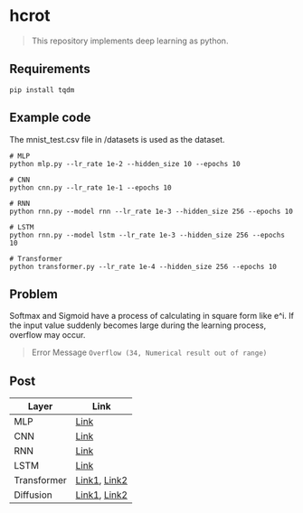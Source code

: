 # hcrot
> This repository implements deep learning as python. 

## Requirements
```
pip install tqdm
```

## Example code
The mnist_test.csv file in /datasets is used as the dataset.
```shell
# MLP
python mlp.py --lr_rate 1e-2 --hidden_size 10 --epochs 10

# CNN
python cnn.py --lr_rate 1e-1 --epochs 10

# RNN
python rnn.py --model rnn --lr_rate 1e-3 --hidden_size 256 --epochs 10

# LSTM
python rnn.py --model lstm --lr_rate 1e-3 --hidden_size 256 --epochs 10

# Transformer
python transformer.py --lr_rate 1e-4 --hidden_size 256 --epochs 10
```

## Problem
Softmax and Sigmoid have a process of calculating in square form like e^i. If the input value suddenly becomes large during the learning process, overflow may occur.
> Error Message `Overflow (34, Numerical result out of range)`

## Post
| Layer | Link |
|-|-|
| MLP | [Link](https://emeraldgoose.github.io/pytorch/dl-implement/) |
| CNN | [Link](https://emeraldgoose.github.io/pytorch/cnn-implementation/) |
| RNN | [Link](https://emeraldgoose.github.io/pytorch/rnn-impl/) |
| LSTM | [Link](https://emeraldgoose.github.io/pytorch/lstm-implementation/) |
| Transformer | [Link1](https://emeraldgoose.github.io/pytorch/transformer-scratch-implementation-1/), [Link2](https://emeraldgoose.github.io/pytorch/transformer-scratch-implementation-2/) |
| Diffusion | [Link1](https://emeraldgoose.github.io/pytorch/text-to-image-implementation/), [Link2](https://emeraldgoose.github.io/pytorch/unet-and-ddpm-implementation/) |